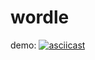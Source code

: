 # wordle

demo: 
[![asciicast](https://asciinema.org/a/U0PSdB4lw87B7CFddB9cQb7ju.svg)](https://asciinema.org/a/U0PSdB4lw87B7CFddB9cQb7ju)
